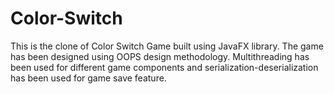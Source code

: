# Color-Switch
This is the clone of Color Switch Game built using JavaFX library. 
The  game  has been designed using OOPS design methodology.
Multithreading has been used for different game components and serialization-deserialization has been used for game save feature.
